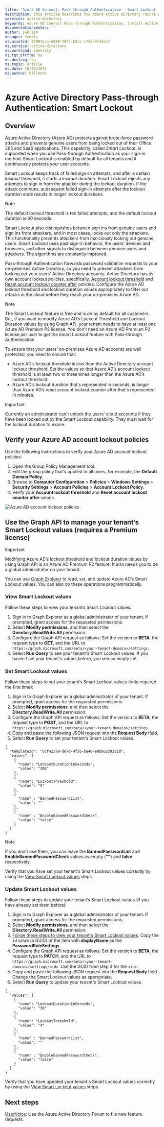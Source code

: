 ```yaml
---
title: 'Azure AD Connect: Pass-through Authentication - Smart Lockout | Microsoft Docs'
description: This article describes how Azure Active Directory (Azure AD) Pass-through Authentication protects your on-premises accounts from brute force password attacks in the cloud
services: active-directory
keywords: Azure AD Connect Pass-through Authentication, install Active Directory, required components for Azure AD, SSO, Single Sign-on
documentationcenter: ''
author: swkrish
manager: femila
ms.assetid: 9f994aca-6088-40f5-b2cc-c753a4f41da7
ms.service: active-directory
ms.workload: identity
ms.tgt_pltfrm: na
ms.devlang: na
ms.topic: article
ms.date: 10/19/2017
ms.author: billmath
---
```


# Azure Active Directory Pass-through Authentication: Smart Lockout

## Overview

Azure Active Directory (Azure AD) protects against brute-force password attacks and prevents genuine users from being locked out of their Office 365 and SaaS applications. This capability, called *Smart Lockout*, is supported when you use Pass-through Authentication as your sign-in method. Smart Lockout is enabled by default for all tenants and it continuously protects your user accounts.

Smart Lockout keeps track of failed sign-in attempts, and after a certain *lockout threshold*, it starts a *lockout duration*. Smart Lockout rejects any attempts to sign in from the attacker during the lockout duration. If the attack continues, subsequent failed sign-in attempts after the lockout duration ends results in longer lockout durations.

>[!NOTE]
>The default lockout threshold is ten failed attempts, and the default lockout duration is 60 seconds.

Smart Lockout also distinguishes between sign ins from genuine users and sign ins from attackers, and in most cases, locks out only the attackers. This functionality prevents attackers from maliciously locking out genuine users. Smart Lockout uses past sign-in behavior, the users’ devices and browsers, and other signals to distinguish between genuine users and attackers. The algorithms are constantly improved.

Pass-through Authentication forwards password validation requests to your on-premises Active Directory, so you need to prevent attackers from locking out your users’ Active Directory accounts. Active Directory has its own account lockout policies, specifically, [Account lockout threshold](https://technet.microsoft.com/library/hh994574(v=ws.11).aspx) and [Reset account lockout counter after](https://technet.microsoft.com/library/hh994568(v=ws.11).aspx) policies. Configure the Azure AD lockout threshold and lockout duration values appropriately to filter out attacks in the cloud before they reach your on-premises Azure AD.

>[!NOTE]
>The Smart Lockout feature is free and is _on_ by default for all customers. But, if you want to modify Azure AD’s Lockout Threshold and Lockout Duration values by using Graph API, your tenant needs to have at least one Azure AD Premium P2 license. You don't need an Azure AD Premium P2 license _per user_ to get the Smart Lockout feature with Pass-through Authentication.

To ensure that your users’ on-premises Azure AD accounts are well protected, you need to ensure that:

   * Azure AD’s lockout threshold is _less_ than the Active Directory account lockout threshold. Set the values so that Azure AD’s account lockout threshold is at least two or three times longer than the Azure AD’s lockout threshold.
   * Azure AD’s lockout duration that's represented in seconds, is _longer_ than Azure AD’s reset account lockout counter after that's represented in minutes.

>[!IMPORTANT]
>Currently an administrator can't unlock the users' cloud accounts if they have been locked out by the Smart Lockout capability. They must wait for the lockout duration to expire.

## Verify your Azure AD account lockout policies

Use the following instructions to verify your Azure AD account lockout policies:

1.	Open the Group Policy Management tool.
2.	Edit the group policy that's applied to all users, for example, the **Default Domain Policy**.
3.	Browse to **Computer Configuration** > **Policies** > **Windows Settings** > **Security Settings** > **Account Policies** > **Account Lockout Policy**.
4.	Verify your **Account lockout threshold** and **Reset account lockout counter after** values.

![Azure AD account lockout policies](./media/active-directory-aadconnect-pass-through-authentication/pta5.png)

## Use the Graph API to manage your tenant’s Smart Lockout values (requires a Premium license)

>[!IMPORTANT]
>Modifying Azure AD’s lockout threshold and lockout duration values by using Graph API is an Azure AD Premium P2 feature. It also needs you to be a global administrator on your tenant.

You can use [Graph Explorer](https://developer.microsoft.com/graph/graph-explorer) to read, set, and update Azure AD’s Smart Lockout values. You can also do these operations programmatically.

### View Smart Lockout values

Follow these steps to view your tenant’s Smart Lockout values:

1. Sign in to Graph Explorer as a global administrator of your tenant. If prompted, grant access for the requested permissions.
2. Select **Modify permissions**, and then select the **Directory.ReadWrite.All** permission.
3. Configure the Graph API request as follows: Set the version to **BETA**, the request type to **GET**, and the URL to `https://graph.microsoft.com/beta/<your-tenant-domain>/settings`.
4. Select **Run Query** to see your tenant's Smart Lockout values. If you haven't set your tenant's values before, you see an empty set.

### Set Smart Lockout values

Follow these steps to set your tenant’s Smart Lockout values (only required the first time):

1. Sign in to Graph Explorer as a global administrator of your tenant. If prompted, grant access for the requested permissions.
2. Select **Modify permissions**, and then select the **Directory.ReadWrite.All** permission.
3. Configure the Graph API request as follows: Set the version to **BETA**, the request type to **POST**, and the URL to `https://graph.microsoft.com/beta/<your-tenant-domain>/settings`.
4. Copy and paste the following JSON request into the **Request Body** field.
5. Select **Run Query** to set your tenant's Smart Lockout values.

```
{
  "templateId": "5cf42378-d67d-4f36-ba46-e8b86229381d",
  "values": [
    {
      "name": "LockoutDurationInSeconds",
      "value": "300"
    },
    {
      "name": "LockoutThreshold",
      "value": "5"
    },
    {
      "name" : "BannedPasswordList",
      "value": ""
    },
    {
      "name" : "EnableBannedPasswordCheck",
      "value": "false"
    }
  ]
}
```

>[!NOTE]
>If you don't use them, you can leave the **BannedPasswordList** and **EnableBannedPasswordCheck** values as empty (**""**) and **false** respectively.

Verify that you have set your tenant's Smart Lockout values correctly by using the [View Smart Lockout values](#view-smart-lockout-values) steps.

### Update Smart Lockout values

Follow these steps to update your tenant’s Smart Lockout values (if you have already set them before):

1. Sign in to Graph Explorer as a global administrator of your tenant. If prompted, grant access for the requested permissions.
2. Select **Modify permissions**, and then select the **Directory.ReadWrite.All** permission.
3. [Follow these steps to view your tenant's Smart Lockout values](#view-smart-lockout-values). Copy the `id` value (a GUID) of the item with **displayName** as the **PasswordRuleSettings**.
4. Configure the Graph API request as follows: Set the version to **BETA**, the request type to **PATCH**, and the URL to `https://graph.microsoft.com/beta/<your-tenant-domain>/settings/<id>`. Use the GUID from step 3 for the `<id>`.
5. Copy and paste the following JSON request into the **Request Body** field. Change the Smart Lockout values as appropriate.
6. Select **Run Query** to update your tenant's Smart Lockout values.

```
{
  "values": [
    {
      "name": "LockoutDurationInSeconds",
      "value": "30"
    },
    {
      "name": "LockoutThreshold",
      "value": "4"
    },
    {
      "name" : "BannedPasswordList",
      "value": ""
    },
    {
      "name" : "EnableBannedPasswordCheck",
      "value": "false"
    }
  ]
}
```

Verify that you have updated your tenant's Smart Lockout values correctly by using the [View Smart Lockout values](#view-smart-lockout-values) steps.

## Next steps
[UserVoice](https://feedback.azure.com/forums/169401-azure-active-directory/category/160611-directory-synchronization-aad-connect): Use the Azure Active Directory Forum to file new feature requests.
